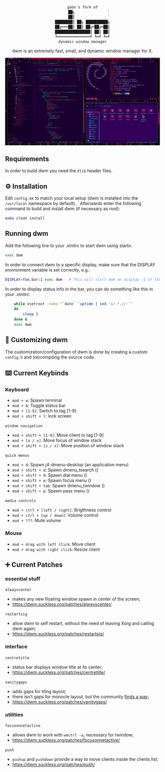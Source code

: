 <div align="center">

```
gabo's fork of
      ██╗               `
      ██║               `
████████║ ██╗ ██████████╗
██╔═══██║ ██║ ██╔═██╔═██║
████████████████║ ██║ ██║
╚═══════════════╝ ╚═╝ ╚═╝
dynamic window manager
```

dwm is an extremely fast, small, and dynamic window manager for X.

</div>

![](screenshot.jpg)

## Requirements

In order to build dwm you need the `Xlib` header files.

## ⚙️ Installation

Edit `config.mk` to match your local setup (dwm is installed into
the `/usr/local` namespace by default).
`
Afterwards enter the following command to build and install dwm (if
necessary as root):

```sh
make clean install
```

## Running dwm

Add the following line to your .xinitrc to start dwm using startx:

```sh
exec dwm
```

In order to connect dwm to a specific display, make sure that
the DISPLAY environment variable is set correctly, e.g.:

```sh
DISPLAY=foo.bar:1 exec dwm   # This will start dwm on display :1 of the host foo.bar.
```

In order to display status info in the bar, you can do something
like this in your .xinitrc:

```sh
    while xsetroot -name "`date` `uptime | sed 's/.*,//'`"
    do
    	sleep 1
    done &
    exec dwm
```

## 🔧 Customizing dwm

The customization/configuration of dwm is done by creating a custom `config.h`
and (re)compiling the source code.

<a name="keybinds"></a>

## ⌨️ Current Keybinds

### Keyboard

- `mod + w`: Spawn terminal
- `mod + b`: Toggle status bar
- `mod + [1-9]`: Switch to tag [1-9]
- `mod + shift + l`: lock screen

`window navigation`

- `mod + shift + [1-9]`: Move client to tag [1-9]
- `mod + [z / x]`: Move focus of window stack
- `mod + shift + [z / x]`: Move position of window stack

`quick menus`

- `mod + d`: Spawn j4-dmenu-desktop (an application menu)
- `mod + shift + d`: Spawn dmenu_tsearch ()
- `mod + shift + 9`: Spawn dial menu ()
- `mod + shift + e`: Spawn focus menu ()
- `mod + shift + tab`: Spawn dmenu_twindow ()
- `mod + shift + p`: Spawn pass menu ()

`media controls`

- `mod + ctrl + [left / right]`: Brigthness control
- `mod + ctrl + [up / down]`: Volume control
- `mod + ???`: Mute volume

### Mouse

- `mod + drag with left click`: Move client
- `mod + drag with right click`: Resize client

## ➕ Current Patches

### essential stuff

`alwayscenter`

- makes any new floating window spawn in center of the screen;
- https://dwm.suckless.org/patches/alwayscenter/

`restartsig`

- allow dwm to self restart, without the need of leaving Xorg and calling dwm again;
- https://dwm.suckless.org/patches/restartsig/

### interface

`centretitle`

- status bar displays window title at its center;
- https://dwm.suckless.org/patches/centretitle/

`vanitygaps`

- adds gaps for tiling layout;
- there isn't gaps for monocle layout, but the community [finds a way](https://gist.github.com/gbgabo/ef588d7ea043ad5fb60d8369250842b7);
- https://dwm.suckless.org/patches/vanitygaps/

### utilities

`focusonnetactive`

- allows dwm to work with `wmctrl -a`, necessary for twindow;
- https://dwm.suckless.org/patches/focusonnetactive/

`push`

- `pushup` and `pushdown` provide a way to move clients inside the clients list;
- https://dwm.suckless.org/patches/push/
